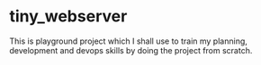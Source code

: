 # tiny_webserver

This is playground project which I shall use to train my planning, development and devops skills by doing the project from scratch. 
